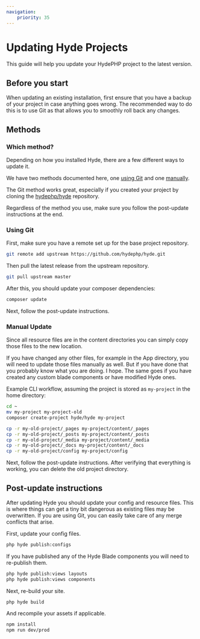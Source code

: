 ```yaml
---
navigation:
    priority: 35
---
```


# Updating Hyde Projects

This guide will help you update your HydePHP project to the latest version.


## Before you start

When updating an existing installation, first ensure that you have a backup of your project in case anything goes wrong.
The recommended way to do this is to use Git as that allows you to smoothly roll back any changes.


## Methods

### Which method?

Depending on how you installed Hyde, there are a few different ways to update it.

We have two methods documented here, one [using Git](#using-git) and one [manually](#manual-update).

The Git method works great, especially if you created your project by cloning the [hydephp/hyde](https://github.com/hydephp/hyde) repository.

Regardless of the method you use, make sure you follow the post-update instructions at the end.

### Using Git

First, make sure you have a remote set up for the base project repository.

```bash
git remote add upstream https://github.com/hydephp/hyde.git
```

Then pull the latest release from the upstream repository.

```bash
git pull upstream master
```

After this, you should update your composer dependencies:

```bash
composer update
```

Next, follow the post-update instructions.

### Manual Update

Since all resource files are in the content directories you can simply copy those files to the new location.

If you have changed any other files, for example in the App directory, you will need to update those files manually as well.
But if you have done that you probably know what you are doing. I hope. The same goes if you have created any custom blade components or have modified Hyde ones.

Example CLI workflow, assuming the project is stored as `my-project` in the home directory:

```bash
cd ~
mv my-project my-project-old
composer create-project hyde/hyde my-project

cp -r my-old-project/_pages my-project/content/_pages
cp -r my-old-project/_posts my-project/content/_posts
cp -r my-old-project/_media my-project/content/_media
cp -r my-old-project/_docs my-project/content/_docs
cp -r my-old-project/config my-project/config
```

Next, follow the post-update instructions. After verifying that everything is working, you can delete the old project directory.


## Post-update instructions

After updating Hyde you should update your config and resource files. This is where things can get a tiny bit dangerous
as existing files may be overwritten. If you are using Git, you can easily take care of any merge conflicts that arise.

First, update your config files.

```bash
php hyde publish:configs
```

If you have published any of the Hyde Blade components you will need to re-publish them.

```bash
php hyde publish:views layouts
php hyde publish:views components
```

Next, re-build your site.

```bash
php hyde build
```

And recompile your assets if applicable.

```bash
npm install
npm run dev/prod
```
